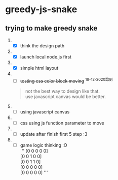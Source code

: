 # greedy-js-snake

## trying to make greedy snake
1. - [x] think the design path
2. - [x] launch local node.js first
3. - [x] simple html layout
4. - [ ] ~~testing css color block moving~~ <sup>18-12-2020諗到</sup>
    > not the best way to design like that.  
    > use javascript canvas would be better.  
4. - [ ] using javascript canvas
5. - [ ] css using js function parameter to move
6. - [ ] update after finish first 5 step :3
7. - [ ] game logic thinking :O  
'''
[0 0 0 0 0]  
[0 0 1 0 0]  
[0 0 1 1 0]  
[0 0 0 0 0]  
[0 0 0 0 0]
'''
